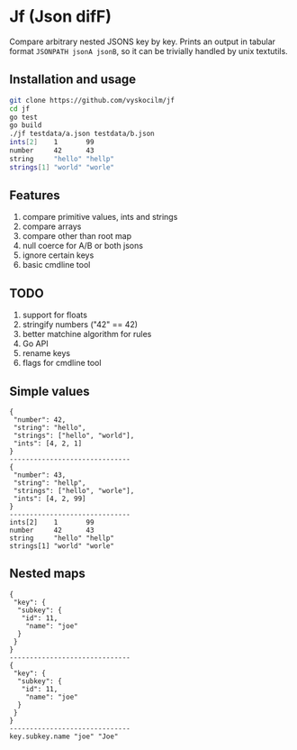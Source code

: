 # Jf (Json difF)

Compare arbitrary nested JSONS key by key. Prints an output in tabular format
`JSONPATH jsonA jsonB`, so it can be trivially handled by unix textutils.


## Installation and usage

```sh
git clone https://github.com/vyskocilm/jf
cd jf
go test
go build
./jf testdata/a.json testdata/b.json 
ints[2]    1       99
number     42      43
string     "hello" "hellp"
strings[1] "world" "worle"
```

## Features

1. compare primitive values, ints and strings
2. compare arrays
3. compare other than root map
4. null coerce for A/B or both jsons
5. ignore certain keys
6. basic cmdline tool

## TODO

1. support for floats
2. stringify numbers    ("42" == 42)
3. better matchine algorithm for rules
4. Go API
5. rename keys
6. flags for cmdline tool

## Simple values
```
{
 "number": 42,
 "string": "hello",
 "strings": ["hello", "world"],
 "ints": [4, 2, 1]
}
------------------------------
{
 "number": 43,
 "string": "hellp",
 "strings": ["hello", "worle"],
 "ints": [4, 2, 99]
}
------------------------------
ints[2]    1       99
number     42      43
string     "hello" "hellp"
strings[1] "world" "worle"
```

## Nested maps

```
{
 "key": {
  "subkey": {
   "id": 11,
    "name": "joe"
  }
 }
}
------------------------------
{
 "key": {
  "subkey": {
   "id": 11,
    "name": "joe"
  }
 }
}
------------------------------
key.subkey.name "joe" "Joe"
```
